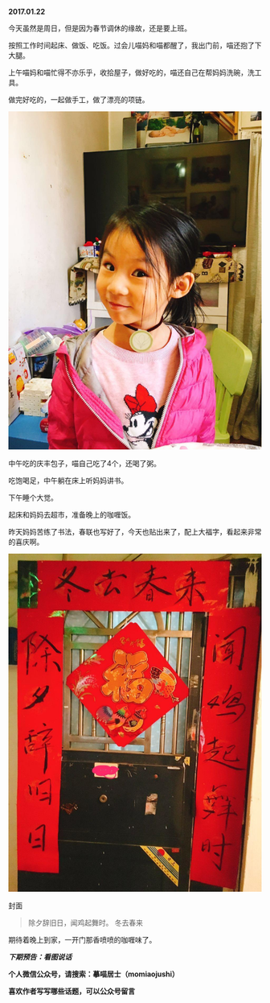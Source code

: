
          
            
**2017.01.22**

今天虽然是周日，但是因为春节调休的缘故，还是要上班。

按照工作时间起床、做饭、吃饭。过会儿喵妈和喵都醒了，我出门前，喵还抱了下大腿。

上午喵妈和喵忙得不亦乐乎，收拾屋子，做好吃的，喵还自己在帮妈妈洗碗，洗工具。

做完好吃的，一起做手工，做了漂亮的项链。




![](img/51001-7accac117665fd4e.jpg)




中午吃的庆丰包子，喵自己吃了4个，还喝了粥。

吃饱喝足，中午躺在床上听妈妈讲书。

下午睡个大觉。

起床和妈妈去超市，准备晚上的咖喱饭。

昨天妈妈苦练了书法，春联也写好了，今天也贴出来了，配上大福字，看起来非常的喜庆啊。



![](img/51001-8ba4a6500df81295.jpg)

封面

>除夕辞旧日，闻鸡起舞时。
冬去春来



期待着晚上到家，一开门那香喷喷的咖喱味了。


***下期预告：看图说话***


**个人微信公众号，请搜索：摹喵居士（momiaojushi）**

**喜欢作者写写哪些话题，可以公众号留言**

          
        